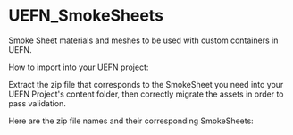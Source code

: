 # UEFN_SmokeSheets
Smoke Sheet materials and meshes to be used with custom containers in UEFN.

How to import into your UEFN project:

Extract the zip file that corresponds to the SmokeSheet you need into your UEFN Project's content folder, then correctly migrate the assets in order to pass validation.

Here are the zip file names and their corresponding SmokeSheets:
